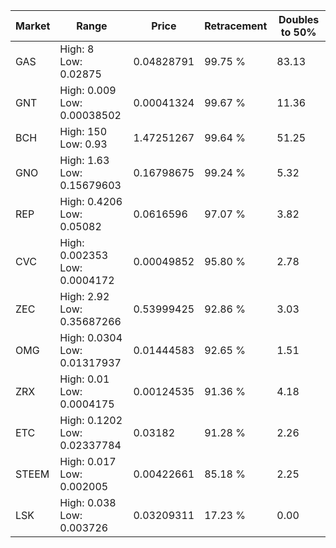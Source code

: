 | Market | Range | Price| Retracement | Doubles to 50% |
| --- | --- | --- | --- | --- |
| GAS | High: 8<br />Low: 0.02875 | 0.04828791 | 99.75 % | 83.13 |
| GNT | High: 0.009<br />Low: 0.00038502 | 0.00041324 | 99.67 % | 11.36 |
| BCH | High: 150<br />Low: 0.93 | 1.47251267 | 99.64 % | 51.25 |
| GNO | High: 1.63<br />Low: 0.15679603 | 0.16798675 | 99.24 % | 5.32 |
| REP | High: 0.4206<br />Low: 0.05082 | 0.0616596 | 97.07 % | 3.82 |
| CVC | High: 0.002353<br />Low: 0.0004172 | 0.00049852 | 95.80 % | 2.78 |
| ZEC | High: 2.92<br />Low: 0.35687266 | 0.53999425 | 92.86 % | 3.03 |
| OMG | High: 0.0304<br />Low: 0.01317937 | 0.01444583 | 92.65 % | 1.51 |
| ZRX | High: 0.01<br />Low: 0.0004175 | 0.00124535 | 91.36 % | 4.18 |
| ETC | High: 0.1202<br />Low: 0.02337784 | 0.03182 | 91.28 % | 2.26 |
| STEEM | High: 0.017<br />Low: 0.002005 | 0.00422661 | 85.18 % | 2.25 |
| LSK | High: 0.038<br />Low: 0.003726 | 0.03209311 | 17.23 % | 0.00 |
